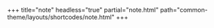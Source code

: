 +++
title="note"
headless="true"
partial="note.html"
path="common-theme/layouts/shortcodes/note.html"
+++


